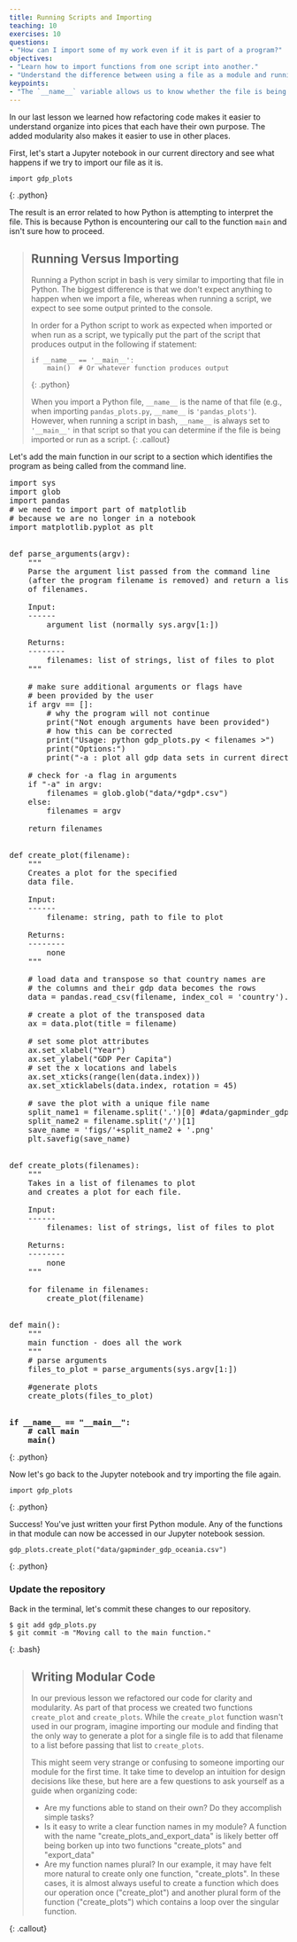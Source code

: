 ```yaml
---
title: Running Scripts and Importing
teaching: 10
exercises: 10
questions:
- "How can I import some of my work even if it is part of a program?"
objectives:
- "Learn how to import functions from one script into another."
- "Understand the difference between using a file as a module and running it as a script or program."
keypoints:
- "The `__name__` variable allows us to know whether the file is being imported or run as a script."
---
```


In our last lesson we learned how refactoring code makes it easier to understand
organize into pices that each have their own purpose. The added modularity also makes
it easier to use in other places.

First, let's start a Jupyter notebook in our current directory
and see what happens if we try to import our file as it is.

~~~
import gdp_plots
~~~
{: .python}

The result is an error related to how Python is attempting to interpret
the file. This is because Python is encountering our call to the function
`main` and isn't sure how to proceed.

> ## Running Versus Importing
>
> Running a Python script in bash is very similar to
> importing that file in Python.
> The biggest difference is that we don't expect anything
> to happen when we import a file,
> whereas when running a script, we expect to see some
> output printed to the console.
>
> In order for a Python script to work as expected
> when imported or when run as a script,
> we typically put the part of the script
> that produces output in the following if statement:
>
> ~~~
> if __name__ == '__main__':
>     main()  # Or whatever function produces output
> ~~~
> {: .python}
>
> When you import a Python file, `__name__` is the name
> of that file (e.g., when importing `pandas_plots.py`,
> `__name__` is `'pandas_plots'`). However, when running a
> script in bash, `__name__` is always set to `'__main__'`
> in that script so that you can determine if the file
> is being imported or run as a script.
{: .callout}

Let's add the main function in our script to a section which identifies the program
as being called from the command line.

<pre>
import sys
import glob
import pandas
# we need to import part of matplotlib
# because we are no longer in a notebook
import matplotlib.pyplot as plt


def parse_arguments(argv):
    """
    Parse the argument list passed from the command line
    (after the program filename is removed) and return a list
    of filenames.

    Input:
    ------
        argument list (normally sys.argv[1:])

    Returns:
    --------
        filenames: list of strings, list of files to plot
    """

    # make sure additional arguments or flags have
    # been provided by the user
    if argv == []:
        # why the program will not continue
        print("Not enough arguments have been provided")
        # how this can be corrected
        print("Usage: python gdp_plots.py < filenames >")
        print("Options:")
        print("-a : plot all gdp data sets in current directory")

    # check for -a flag in arguments
    if "-a" in argv:
        filenames = glob.glob("data/*gdp*.csv")
    else:
        filenames = argv

    return filenames


def create_plot(filename):
    """
    Creates a plot for the specified
    data file.

    Input:
    ------
        filename: string, path to file to plot

    Returns:
    --------
        none
    """

    # load data and transpose so that country names are
    # the columns and their gdp data becomes the rows
    data = pandas.read_csv(filename, index_col = 'country').T

    # create a plot of the transposed data
    ax = data.plot(title = filename)

    # set some plot attributes
    ax.set_xlabel("Year")
    ax.set_ylabel("GDP Per Capita")
    # set the x locations and labels
    ax.set_xticks(range(len(data.index)))
    ax.set_xticklabels(data.index, rotation = 45)

    # save the plot with a unique file name
    split_name1 = filename.split('.')[0] #data/gapminder_gdp_XXX
    split_name2 = filename.split('/')[1]
    save_name = 'figs/'+split_name2 + '.png'
    plt.savefig(save_name)


def create_plots(filenames):
    """
    Takes in a list of filenames to plot
    and creates a plot for each file.

    Input:
    ------
        filenames: list of strings, list of files to plot

    Returns:
    --------
        none
    """

    for filename in filenames:
        create_plot(filename)


def main():
    """
    main function - does all the work
    """
    # parse arguments
    files_to_plot = parse_arguments(sys.argv[1:])

    #generate plots
    create_plots(files_to_plot)
<b>

if __name__ == "__main__":
    # call main
    main()</b>
</pre>
{: .python}

Now let's go back to the Jupyter notebook and try importing the file again.

~~~
import gdp_plots
~~~
{: .python}

Success! You've just written your first Python module. Any of the functions in that module can now be accessed in our Jupyter notebook session.

~~~
gdp_plots.create_plot("data/gapminder_gdp_oceania.csv")
~~~
{: .python}

### Update the repository

Back in the terminal, let's commit these changes to our repository.

~~~
$ git add gdp_plots.py
$ git commit -m "Moving call to the main function."
~~~
{: .bash}

> ## Writing Modular Code
> In our previous lesson we refactored our code for clarity and modularity.
> As part of that process we created two functions `create_plot` and `create_plots`.
> While the `create_plot` function wasn't used in our program, imagine importing our
> module and finding that the only way to generate a plot for a single file
> is to add that filename to a list before passing that list to `create_plots`.
>
> This might seem very strange or confusing to someone importing our module
> for the first time. It take time to develop an intuition for design decisions like
> these, but here are a few questions to ask yourself as a guide when organizing code:
>
>   - Are my functions able to stand on their own? Do they accomplish simple tasks?
>   - Is it easy to write a clear function names in my module?
>     A function with the name "create_plots_and_export_data" is likely better
>     off being borken up into two functions "create_plots" and "export_data"
>   - Are my function names plural?
>      In our example, it may have felt more natural to create only one function,
>      "create_plots". In these cases, it is almost always useful to create a
>      function which does our operation once ("create_plot") and another plural
>      form of the function ("create_plots") which contains a loop over the
>      singular function.
>
{: .callout}
